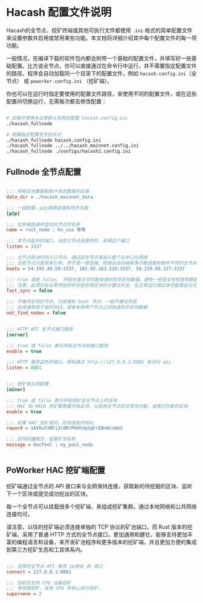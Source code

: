 # Hacash 配置文件说明

Hacash的全节点、挖矿终端或其他可执行文件都使用 `.ini` 格式的简单配置文件来设置参数并启用或禁用某些功能。本文档将详细介绍其中每个配置文件的每一项功能。

一般情况，在编译下载的软件包内都会附带一个基础的配置文件，并填写好一些基础配置。比方说全节点，你可以直接通过在命令行中运行，并不需要指定配置文件的路径，程序会自动加载同一个目录下的配置文件，例如 `hacash.config.ini`（全节点） 或 `poworker.config.ini` （挖矿端）。

你也可以在运行时指定要使用的配置文件路径，来使用不同的配置文件，或在这些配置间切换运行，无需每次都去修改配置：

```bash

# 加载并使用本目录默认名称的配置 hacash.config.ini
./hacash_fullnode

# 明确指定配置文件的方式
./hacash_fullnode hacash.config.ini
./hacash_fullnode ../../hacash_mainnet.config.ini
./hacash_fullnode ./configs/hacash2.config.ini

```

## Fullnode 全节点配置

```ini

;;; 所有区块数据和账户状态数据的目录
data_dir = ./hacash_mainnet_data

;;; 一组配置，p2p网络连接和同步方面
[p2p]

;;; 在网络连接中显示的节点的名称
name = rust_node ; hn_usa 等等

;;; 本节点监听的端口，当其它节点连接你时，采用这个端口
listen = 3337

;;; 全节点启动时的入口节点，通过这些节点来加入整个去中心化网络
;;; 这些节点只是用来引导，而不是一直连接。网络会自动探索来不断连接和断开不同的全节点，保持网络的分散性结构
boots = 54.193.49.59:3337, 182.92.163.225:3337, 54.219.80.127:3337

;;; true 或者 false， 开启时表示尽可能快速的同步区块数据，避免一些安全性检查和数据校对工作
;;; 注意，此项仅在从零开始同步历史所有区块时才建议开支，在正常运行或区块可能面临分叉或其他不一致问题，请不要开启此项
fast_sync = false

;;; 不搜寻全网的节点，只连接到 boot 节点，一般不建议开启
;;; 此项通常用于临时测试，或者本地两个节点之间快速同步区块数据
not_find_nodes = false


;;; HTTP API 全节点接口服务
[server]

;;; true 或 false 表示开启全节点的接口服务
enable = true

;;; HTTP 服务监听的端口，例如通过 http://127.0.0.1:8081 来访问 api
listen = 8081


;;; 挖矿相关的配置
[miner]

;;; true 或 false 表示开启挖矿在全节点上的支持
;;; HAC 和 HACD 挖矿都需要开启此项，以启用全节点的交易池功能，或者打包新的区块
enable = true

;;; 如果 HAC 挖矿成功，区块奖励的地址
reward = 1AVRuFXNFi3rdMrPH4hdqSgFrEBnWisWaS

;;; 区块的播报方，或者矿池名称
message = HacPool ; my_pool_node



```

## PoWorker HAC 挖矿端配置


挖矿端通过全节点的 API 接口来与全网保持连接，获取新的待挖掘的区块、监听下一个区块或提交成功挖出的区块。

每一个全节点可以挂载很多个挖矿端，来组成挖矿集群。通过本地网络和公共网络连接均可。

请注意，以往的挖矿端必须连接单独的 TCP 协议的矿池端口，而 Rust 版本的挖矿端，采用了普通 HTTP 方式的全节点接口，更加通用和健壮，能够支持更加丰富的编程语言和设备，来开发矿池程序和更多版本的挖矿端，并且更加方便的集成到第三方挖矿生态和工具体系内。


```ini

;;; 连接的全节点 API 服务 ip地址 和 端口
connect = 127.0.0.1:8081

;;; 目前仅支持 CPU 设备挖矿
;;; 多线程挖矿、采用 CPU 多核心并行挖矿。
supervene = 2

```





